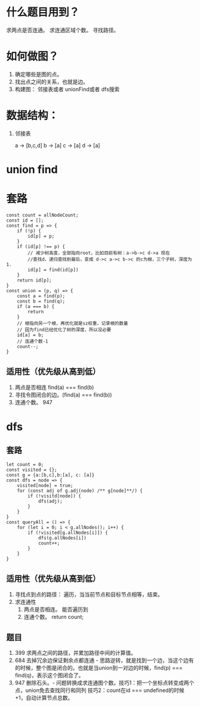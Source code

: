 # 什么题目用到？
求两点是否连通。
求连通区域个数。
寻找路径。

# 如何做图？
1. 确定哪些是图的点。
2. 找出点之间的关系，也就是边。
3. 构建图：
    邻接表或者
    unionFind或者
    dfs搜索


# 数据结构：
1. 邻接表

    a -> [b,c,d]
    b -> [a]
    c -> [a]
    d -> [a]


# union find
# 套路
    const count = allNodeCount;
    const id = [];
    const find = p => {
        if (!p) {
            id[p] = p;
        }
        if (id[p] !== p) {
            // 减少树高度，全部指向root，比如目前有树：a->b->c d->a 现在
            //查找d，递归查找到最后，变成 d->c a->c b->c 的c为根，三个子树，深度为1.
            id[p] = find(id[p])
        }
        return id[p];
    }
    const union = (p, q) => {
        const a = find(p);
        const b = find(q);
        if (a === b) {
            return
        }
        // 根指向另一个根，再优化就是sz权重，记录根的数量
        // 因为find已经优化了树的深度，所以没必要
        id[a] = b;
        // 连通个数-1
        count--;
    }

## 适用性（优先级从高到低）
1. 两点是否相连 
    find(a) === find(b)
2. 寻找令图闭合的边。(find(a) === find(b))
3. 连通个数。
    947


# dfs
## 套路
    let count = 0;
    const visited = {};
    const g = {a:[b,c],b:[a], c: [a]}
    const dfs = node => {
        visited[node] = true;
        for (const adj of g.adj(node) /** g[node]**/) {
            if (!visitd[node]) {
                dfs(adj);
            }
        }
    }
    const queryAll = () => {
        for (let i = 0; i < g.allNodes(); i++) {
            if (!visited[g.allNodes[i]]) {
                dfs(g.allNodes[i])
                count++;
            }
        }
    }

## 适用性（优先级从高到低）
1. 寻找点到点的路径：
    遍历，当当前节点和目标节点相等，结束。
2. 求连通性
    1. 两点是否相连。
        能否遍历到
    2. 连通个数。
        return count;


## 题目
1. 399 求两点之间的路径，并累加路径中间的计算值。
2. 684 去掉冗余边保证剩余点都连通 - 思路逆转，就是找到一个边，当这个边有的时候，整个图是闭合的。也就是当union到一对边的时候，find(p) === find(q)，表示这个图闭合了。
3. 947 删除石头。- 问题转换成求连通图个数。技巧1：把一个坐标点转变成两个点，union免去查找同行和同列 技巧2：count在id === undefined的时候+1，自动计算节点总数。



